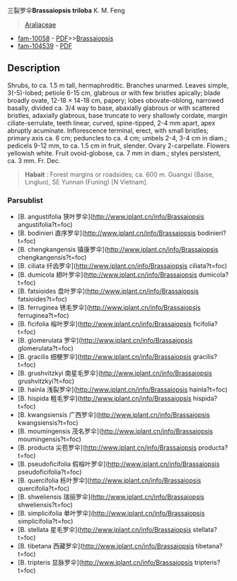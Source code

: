 三裂罗伞**Brassaiopsis triloba** K. M. Feng

> [Araliaceae](http://www.iplant.cn/info/Araliaceae?t=foc)
* [fam-10058](http://www.iplant.cn/foc/fam/10058) - [PDF](http://www.iplant.cn/foc/pdf/Araliaceae.pdf)>>[Brassaiopsis](http://www.iplant.cn/info/Brassaiopsis?t=foc)
* [fam-104539](http://www.iplant.cn/foc/fam/104539) - [PDF](http://www.iplant.cn/foc/pdf/Brassaiopsis.pdf)

## Description

Shrubs, to ca. 1.5 m tall, hermaphroditic. Branches unarmed. Leaves simple, 3(-5)-lobed; petiole 6-15 cm, glabrous or with few bristles apically; blade broadly ovate, 12-18 × 14-18 cm, papery; lobes obovate-oblong, narrowed basally, divided ca. 3/4 way to base, abaxially glabrous or with scattered bristles, adaxially glabrous, base truncate to very shallowly cordate, margin ciliate-serrulate, teeth linear, curved, spine-tipped, 2-4 mm apart, apex abruptly acuminate. Inflorescence terminal, erect, with small bristles; primary axis ca. 6 cm; peduncles to ca. 4 cm; umbels 2-4, 3-4 cm in diam.; pedicels 9-12 mm, to ca. 1.5 cm in fruit, slender. Ovary 2-carpellate. Flowers yellowish white. Fruit ovoid-globose, ca. 7 mm in diam.; styles persistent, ca. 3 mm. Fr. Dec.


> **Habait** : 
> Forest margins or roadsides; ca. 600 m. Guangxi (Baise, Lingluo), SE Yunnan (Funing) [N Vietnam].



### Parsublist

* [B.  angustifolia  狭叶罗伞](http://www.iplant.cn/info/Brassaiopsis angustifolia?t=foc)
* [B.  bodinieri  直序罗伞](http://www.iplant.cn/info/Brassaiopsis bodinieri?t=foc)
* [B.  chengkangensis  镇康罗伞](http://www.iplant.cn/info/Brassaiopsis chengkangensis?t=foc)
* [B.  ciliata  纤齿罗伞](http://www.iplant.cn/info/Brassaiopsis ciliata?t=foc)
* [B.  dumicola  翅叶罗伞](http://www.iplant.cn/info/Brassaiopsis dumicola?t=foc)
* [B.  fatsioides  盘叶罗伞](http://www.iplant.cn/info/Brassaiopsis fatsioides?t=foc)
* [B.  ferruginea  锈毛罗伞](http://www.iplant.cn/info/Brassaiopsis ferruginea?t=foc)
* [B.  ficifolia  榕叶罗伞](http://www.iplant.cn/info/Brassaiopsis ficifolia?t=foc)
* [B.  glomerulata  罗伞](http://www.iplant.cn/info/Brassaiopsis glomerulata?t=foc)
* [B.  gracilis  细梗罗伞](http://www.iplant.cn/info/Brassaiopsis gracilis?t=foc)
* [B.  grushvitzkyi  南星毛罗伞](http://www.iplant.cn/info/Brassaiopsis grushvitzkyi?t=foc)
* [B.  hainla  浅裂罗伞](http://www.iplant.cn/info/Brassaiopsis hainla?t=foc)
* [B.  hispida  粗毛罗伞](http://www.iplant.cn/info/Brassaiopsis hispida?t=foc)
* [B.  kwangsiensis  广西罗伞](http://www.iplant.cn/info/Brassaiopsis kwangsiensis?t=foc)
* [B.  moumingensis  茂名罗伞](http://www.iplant.cn/info/Brassaiopsis moumingensis?t=foc)
* [B.  producta  尖苞罗伞](http://www.iplant.cn/info/Brassaiopsis producta?t=foc)
* [B.  pseudoficifolia  假榕叶罗伞](http://www.iplant.cn/info/Brassaiopsis pseudoficifolia?t=foc)
* [B.  quercifolia  栎叶罗伞](http://www.iplant.cn/info/Brassaiopsis quercifolia?t=foc)
* [B.  shweliensis  瑞丽罗伞](http://www.iplant.cn/info/Brassaiopsis shweliensis?t=foc)
* [B.  simplicifolia  单叶罗伞](http://www.iplant.cn/info/Brassaiopsis simplicifolia?t=foc)
* [B.  stellata  星毛罗伞](http://www.iplant.cn/info/Brassaiopsis stellata?t=foc)
* [B.  tibetana  西藏罗伞](http://www.iplant.cn/info/Brassaiopsis tibetana?t=foc)
* [B.  tripteris  显脉罗伞](http://www.iplant.cn/info/Brassaiopsis tripteris?t=foc)

